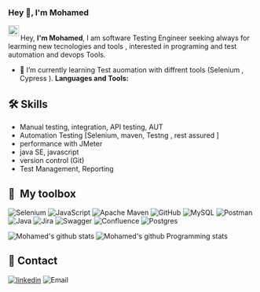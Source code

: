 ### Hey 👋, I'm Mohamed 

  <img align="left" alt="Mohamed Elgamal's LinkdeIn" width="22px" src="https://cdn.jsdelivr.net/npm/simple-icons@v3/icons/linkedin.svg" /></a>
<br>
Hey, **I'm Mohamed**, I am software Testing Engineer seeking always for learming new tecnologies and tools , interested in programing and test automation and devops Tools. 
</br>

- 🌱 I’m currently learning Test auomation with diffrent tools (Selenium , Cypress ).
**Languages and Tools:**  


## 🛠 Skills
* Manual testing, integration, API testing, AUT
* Automation Testing [Selenium, maven, Testng , rest assured ]
* performance with JMeter
* java SE, javascript
* version control (Git)
* Test Management, Reporting 

## 🧰 &nbsp;My toolbox
![Selenium](https://img.shields.io/badge/-selenium-%43B02A?style=for-the-badge&logo=selenium&logoColor=white) 
![JavaScript](https://img.shields.io/badge/javascript-%23323330.svg?style=for-the-badge&logo=javascript&logoColor=%23F7DF1E)
![Apache Maven](https://img.shields.io/badge/Apache%20Maven-C71A36?style=for-the-badge&logo=Apache%20Maven&logoColor=white)
![GitHub](https://img.shields.io/badge/github-%23121011.svg?style=for-the-badge&logo=github&logoColor=white)
![MySQL](https://img.shields.io/badge/mysql-%2300f.svg?style=for-the-badge&logo=mysql&logoColor=white)
![Postman](https://img.shields.io/badge/Postman-FF6C37?style=for-the-badge&logo=postman&logoColor=white)
![Java](https://img.shields.io/badge/java-%23ED8B00.svg?style=for-the-badge&logo=openjdk&logoColor=white)
![Jira](https://img.shields.io/badge/jira-%230A0FFF.svg?style=for-the-badge&logo=jira&logoColor=white)
![Swagger](https://img.shields.io/badge/-Swagger-%23Clojure?style=for-the-badge&logo=swagger&logoColor=white)
![Confluence](https://img.shields.io/badge/confluence-%23172BF4.svg?style=for-the-badge&logo=confluence&logoColor=white)
![Postgres](https://img.shields.io/badge/postgres-%23316192.svg?style=for-the-badge&logo=postgresql&logoColor=white)

![Mohamed's github stats](https://github-readme-stats.vercel.app/api?username=mohamedelgaml&show_icons=true&hide_border=true)
![Mohamed's github Programming stats](https://github-readme-stats.vercel.app/api/top-langs/?username=mohamedelgaml&show_icons=true&hide_border=true")

## 🔗 Contact

[![linkedin](https://img.shields.io/badge/linkedin-0A66C2?style=for-the-badge&logo=linkedin&logoColor=white)](www.linkedin.com/in/mohamedelgamal-27)
![Email](https://img.shields.io/badge/email-mohamed.ali.elgamal@gmail.com-blue?style=for-the-badge)



